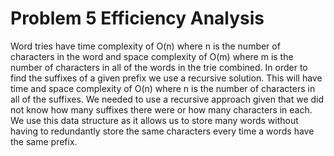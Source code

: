 # Problem 5 Efficiency Analysis

Word tries have time complexity of O(n) where n is the number of characters in the word and space complexity of O(m) where m is the number of characters in all of the words in the trie combined.  In order to find the suffixes of a given prefix we use a recursive solution.  This will have time and space complexity of O(n) where n is the number of characters in all of the suffixes.  We needed to use a recursive approach given that we did not know how many suffixes there were or how many characters in each.  We use this data structure as it allows us to store many words without having to redundantly store the same characters every time a words have the same prefix.
